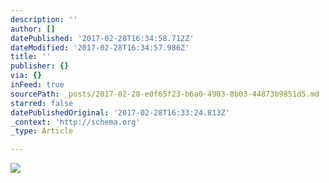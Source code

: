 ```yaml
---
description: ''
author: []
datePublished: '2017-02-28T16:34:58.712Z'
dateModified: '2017-02-28T16:34:57.986Z'
title: ''
publisher: {}
via: {}
inFeed: true
sourcePath: _posts/2017-02-28-e0f65f23-b6a0-4903-8b03-44873b9851d5.md
starred: false
datePublishedOriginal: '2017-02-28T16:33:24.813Z'
_context: 'http://schema.org'
_type: Article

---
```

![](https://the-grid-user-content.s3-us-west-2.amazonaws.com/2d888b50-4474-44cc-93fe-dad7c5cbb600.jpg)